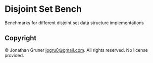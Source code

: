 # Disjoint Set Bench

Benchmarks for different disjoint set data structure implementations

## Copyright

© Jonathan Gruner <jogru0@gmail.com>. All rights reserved. No license provided.